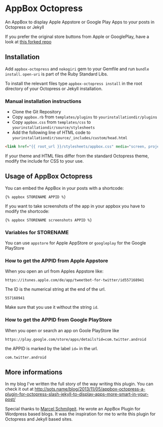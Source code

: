 # AppBox Octopress
An AppBox to display Apple Appstore or Google Play Apps to your posts in Octopress or Jekyll

If you prefer the original store buttons from Apple or GooglePlay, have a look at [this forked repo](https://github.com/nrellihan/appbox-octopress)

## Installation

Add ```appbox-octopress``` and ```nokogiri``` gem to your Gemfile and run ```bundle install```. ```open-uri``` is part of the Ruby Standard Libs.

To install the relevant files type ```appbox-octopress install``` in the root directory of your Octopress or Jekyll installation.

### Manual installation instructions

* Clone the Git Repository
* Copy ```appbox.rb``` from ```templates/plugins``` to ```yourinstallationdir/plugins```
* Copy ```appbox.css``` from ```templates/css``` to ```yourinstallationdir/source/stylesheets```
* Add the following line of HTML code to ```yourinstallationdir/source/_includes/custom/head.html```

```html
<link href="{{ root_url }}/stylesheets/appbox.css" media="screen, projection" rel="stylesheet" type="text/css">
```

If your theme and HTML files differ from the standard Octopress theme, modify the include for CSS to your use.

## Usage of AppBox Octopress

You can embed the AppBox in your posts with a shortcode:

```
{% appbox STORENAME APPID %}
```

If you want to take screenshots of the app in your appbox you have to modify the shortcode:

```
{% appbox STORENAME screenshots APPID %}
```

### Variables for STORENAME

You can use ```appstore``` for Apple AppStore or ```googleplay``` for the Google PlayStore

### How to get the APPID from Apple Appstore

When you open an url from Apples Appstore like:

```
https://itunes.apple.com/de/app/tweetbot-for-twitter/id557168941
```

The ID is the numerical string at the end of the url.

```
557168941
```

Make sure that you use it without the string ```id```.

### How to get the APPID from Google PlayStore

When you open or search an app on Goole PlayStore like

```
https://play.google.com/store/apps/details?id=com.twitter.android
```

the APPID is marked by the label ```id=``` in the url.

```
com.twitter.android
```

## More informations

In my blog I've written the full story of the way writing this plugin. You can check it out at http://sots.name/blog/2013/11/05/appbox-octopress-a-plugin-for-octopress-slash-jekyll-to-display-apps-more-smart-in-your-post/

Special thanks to [Marcel Schmilgeit](http://www.blogtogo.de). He wrote an AppBox Plugin for Wordpress based blogs. It was the inspiration for me to write this plugin for Octopress and Jekyll based sites.
